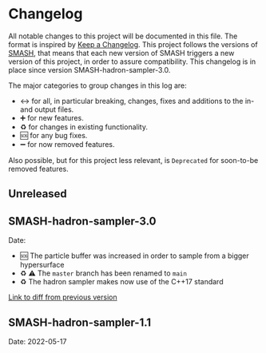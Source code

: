 # Changelog


All notable changes to this project will be documented in this file. The format is inspired by [Keep a Changelog](https://keepachangelog.com/en/1.0.0/). This project follows the versions of [SMASH](https://github.com/smash-transport/smash), that means that each new version of SMASH triggers a new version of this project, in order to assure compatibility.
This changelog is in place since version SMASH-hadron-sampler-3.0.

The major categories to group changes in this log are:

* :left_right_arrow: for all, in particular breaking, changes, fixes and additions to the in- and output files.
* :heavy_plus_sign: for new features.
* :recycle: for changes in existing functionality.
* :sos: for any bug fixes.
* :heavy_minus_sign: for now removed features.

Also possible, but for this project less relevant, is `Deprecated` for soon-to-be removed features.


## Unreleased

## SMASH-hadron-sampler-3.0
Date:

* :sos: The particle buffer was increased in order to sample from a bigger hypersurface
* :recycle: ⚠️ The `master` branch has been renamed to `main`
* :recycle: The hadron sampler makes now use of the C++17 standard

[Link to diff from previous version](https://github.com/smash-transport/smash/compare/SMASH-hadron-sampler-1.1...SMASH-hadron-sampler-3.0)

## SMASH-hadron-sampler-1.1
Date: 2022-05-17
